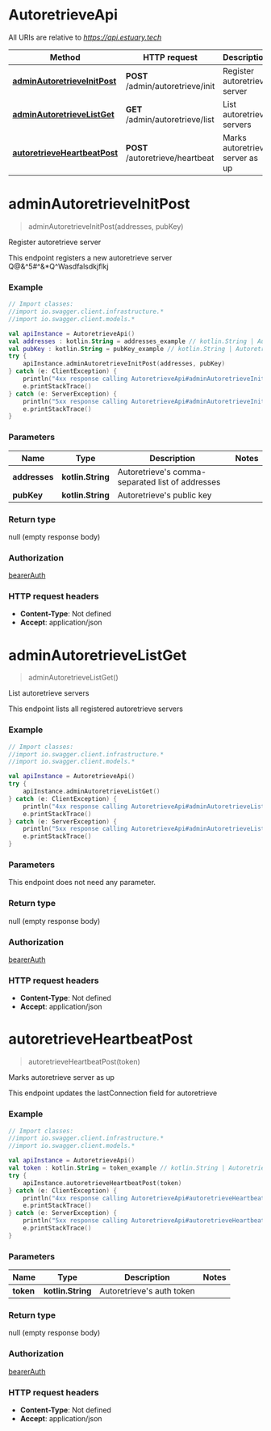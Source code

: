 # AutoretrieveApi

All URIs are relative to *https://api.estuary.tech*

Method | HTTP request | Description
------------- | ------------- | -------------
[**adminAutoretrieveInitPost**](AutoretrieveApi.md#adminAutoretrieveInitPost) | **POST** /admin/autoretrieve/init | Register autoretrieve server
[**adminAutoretrieveListGet**](AutoretrieveApi.md#adminAutoretrieveListGet) | **GET** /admin/autoretrieve/list | List autoretrieve servers
[**autoretrieveHeartbeatPost**](AutoretrieveApi.md#autoretrieveHeartbeatPost) | **POST** /autoretrieve/heartbeat | Marks autoretrieve server as up


<a name="adminAutoretrieveInitPost"></a>
# **adminAutoretrieveInitPost**
> adminAutoretrieveInitPost(addresses, pubKey)

Register autoretrieve server

This endpoint registers a new autoretrieve server Q@&amp;^5#^&amp;*Q^Wasdfalsdkjflkj

### Example
```kotlin
// Import classes:
//import io.swagger.client.infrastructure.*
//import io.swagger.client.models.*

val apiInstance = AutoretrieveApi()
val addresses : kotlin.String = addresses_example // kotlin.String | Autoretrieve's comma-separated list of addresses
val pubKey : kotlin.String = pubKey_example // kotlin.String | Autoretrieve's public key
try {
    apiInstance.adminAutoretrieveInitPost(addresses, pubKey)
} catch (e: ClientException) {
    println("4xx response calling AutoretrieveApi#adminAutoretrieveInitPost")
    e.printStackTrace()
} catch (e: ServerException) {
    println("5xx response calling AutoretrieveApi#adminAutoretrieveInitPost")
    e.printStackTrace()
}
```

### Parameters

Name | Type | Description  | Notes
------------- | ------------- | ------------- | -------------
 **addresses** | **kotlin.String**| Autoretrieve&#39;s comma-separated list of addresses |
 **pubKey** | **kotlin.String**| Autoretrieve&#39;s public key |

### Return type

null (empty response body)

### Authorization

[bearerAuth](../README.md#bearerAuth)

### HTTP request headers

 - **Content-Type**: Not defined
 - **Accept**: application/json

<a name="adminAutoretrieveListGet"></a>
# **adminAutoretrieveListGet**
> adminAutoretrieveListGet()

List autoretrieve servers

This endpoint lists all registered autoretrieve servers

### Example
```kotlin
// Import classes:
//import io.swagger.client.infrastructure.*
//import io.swagger.client.models.*

val apiInstance = AutoretrieveApi()
try {
    apiInstance.adminAutoretrieveListGet()
} catch (e: ClientException) {
    println("4xx response calling AutoretrieveApi#adminAutoretrieveListGet")
    e.printStackTrace()
} catch (e: ServerException) {
    println("5xx response calling AutoretrieveApi#adminAutoretrieveListGet")
    e.printStackTrace()
}
```

### Parameters
This endpoint does not need any parameter.

### Return type

null (empty response body)

### Authorization

[bearerAuth](../README.md#bearerAuth)

### HTTP request headers

 - **Content-Type**: Not defined
 - **Accept**: application/json

<a name="autoretrieveHeartbeatPost"></a>
# **autoretrieveHeartbeatPost**
> autoretrieveHeartbeatPost(token)

Marks autoretrieve server as up

This endpoint updates the lastConnection field for autoretrieve

### Example
```kotlin
// Import classes:
//import io.swagger.client.infrastructure.*
//import io.swagger.client.models.*

val apiInstance = AutoretrieveApi()
val token : kotlin.String = token_example // kotlin.String | Autoretrieve's auth token
try {
    apiInstance.autoretrieveHeartbeatPost(token)
} catch (e: ClientException) {
    println("4xx response calling AutoretrieveApi#autoretrieveHeartbeatPost")
    e.printStackTrace()
} catch (e: ServerException) {
    println("5xx response calling AutoretrieveApi#autoretrieveHeartbeatPost")
    e.printStackTrace()
}
```

### Parameters

Name | Type | Description  | Notes
------------- | ------------- | ------------- | -------------
 **token** | **kotlin.String**| Autoretrieve&#39;s auth token |

### Return type

null (empty response body)

### Authorization

[bearerAuth](../README.md#bearerAuth)

### HTTP request headers

 - **Content-Type**: Not defined
 - **Accept**: application/json

